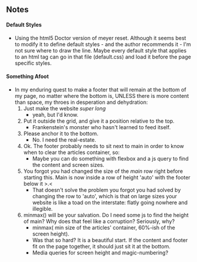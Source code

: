 ## Notes

#### Default Styles
* Using the html5 Doctor version of meyer reset. Although it seems best to modify it to define default styles - and the author recommends it - I'm not sure where to draw the line. Maybe every default style that applies to an html tag can go in that file (default.css) and load it before the page specific styles.

#### Something Afoot
* In my enduring quest to make a footer that will remain at the bottom of my page, no matter where the bottom is, UNLESS there is more content than space, my throes in desperation and dehydration:
    1. Just make the website _super long_
        - yeah, but I'd know.
    2. Put it outside the grid, and give it a position relative to the top.
        - Frankenstein's monster who hasn't learned to feed itself.
    3. Please anchor it to the bottom.
        - No. I need the real-estate.
    4. Ok. The footer probably needs to sit next to main in order to know when to clear the articles container, so:
        - Maybe you can do something with flexbox and a js query to find the content and screen sizes.
    5. You forgot you had changed the size of the _main_ row right before starting this. Main is now inside a row of height 'auto' with the footer below it >.<
        - That doesn't solve the problem you forgot you had solved by changing the row to 'auto', which is that on large sizes your website is like a toad on the interstate: flatly going nowhere and illegible.
    7. minmax() will be your salvation. Do I need some js to find the height of main? Why does that feel like a corruption? Seriously, why?
        - minmax( min size of the articles' container, 60%-ish of the screen height).
        - Was that so hard? It is a beautiful start. If the content and footer fit on the page together, it should just sit it at the bottom.
        - Media queries for screen height and magic-numbering?
